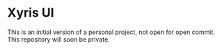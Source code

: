 Xyris UI
========

This is an initial version of a personal project, not open for open commit.
This repository will soon be private.
